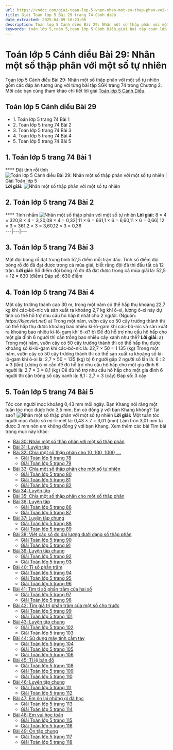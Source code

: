 ```yaml
---
url: https://vndoc.com/giai-toan-lop-5-vnen-nhan-mot-so-thap-phan-voi-mot-so-tu-nhien-184574
title: Giải Toán lớp 5 Bài 29 trang 74 Cánh diều
date_extracted: 2025-04-09 10:23:06
description: Toán lớp 5 Cánh diều Bài 29: Nhân một số thập phân với một số tự nhiên là tài liệu được biên soạn có đáp án chi tiết giúp các em học sinh ôn tập, củng cố kiến thức, rèn luyện kỹ năng giải Toán 5.
keywords: toán lớp 5,toán 5,toán lớp 5 Cánh Diều,giải bài tập toán lớp 5 cánh diều,giải toán lớp 5 cánh diều,toán lớp 5 sách cánh diều,toán 5 cánh diều,giải sách toán lớp 5 cánh diều,Toán lớp 5 cánh diều bài 29,Toán lớp 5 cánh diều trang 74,Giải Toán lớp 5 cánh diều trang 74,Nhân một số thập phân với một số tự nhiên lớp 5,bài tập Nhân một số thập phân với một số tự nhiên
---
```


# Toán lớp 5 Cánh diều Bài 29: Nhân một số thập phân với một số tự nhiên
[Toán lớp 5](<https://vndoc.com/toan-lop5>) Cánh diều Bài 29: Nhân một số thập phân với một số tự nhiên gồm các đáp án tương ứng với từng bài tập SGK trang 74 trong Chương 2. Mời các bạn cùng tham khảo chi tiết lời giải [Toán lớp 5 Cánh Diều](<https://vndoc.com/toan-lop-5-canh-dieu>).
## Toán lớp 5 Cánh diều Bài 29
  * 1\. Toán lớp 5 trang 74 Bài 1
  * 2\. Toán lớp 5 trang 74 Bài 2
  * 3\. Toán lớp 5 trang 74 Bài 3
  * 4\. Toán lớp 5 trang 74 Bài 4
  * 5\. Toán lớp 5 trang 74 Bài 5

## **1\. Toán lớp 5 trang 74 Bài 1**
**** Đặt tính rồi tính
![Toán lớp 5 Cánh diều Bài 29: Nhân một số thập phân với một số tự nhiên | Giải Toán lớp 5](https://i.vdoc.vn/data/image/2024/06/17/bai-29-nhan-mot-so-thap-phan-voi-mot-so-tu-nhien-216342.png)
**Lời giải:**
![Nhân một số thập phân với một số tự nhiên](https://i.vdoc.vn/data/image/2024/06/17/Toan-5-bai-29-2.jpg)
## **2\. Toán lớp 5 trang 74 Bài 2**
**** Tính nhẩm
![Nhân một số thập phân với một số tự nhiên](https://i.vdoc.vn/data/image/2024/06/17/Toan-5-bai-29-3.jpg)
**Lời giải:**
8 × 4 = 320,8 × 4 = 3,20,08 × 4 = 0,32| 11 × 6 = 661,1 × 6 = 6,60,11 × 6 = 0,66| 12 × 3 = 361,2 × 3 = 3,60,12 × 3 = 0,36  
---|---|---  
## **3\. Toán lớp 5 trang 74 Bài 3**
Một đội bóng rổ đạt trung bình 52,5 điểm mỗi trận đấu. Tính số điểm đội bóng rổ đó đã đạt được trong cả mùa giải, biết rằng đội đã thi đấu tất cả 12 trận.
**Lời giải:**
Số điểm đội bóng rổ đó đã đạt được trong cả mùa giải là:
52,5 × 12 = 630 \(điểm\)
Đáp số: 630 điểm
## **4\. Toán lớp 5 trang 74 Bài 4**
Một cây trưởng thành cao 30 m, trong một năm có thể hấp thụ khoảng 22,7 kg khí các-bô-níc và sản xuất ra khoảng 2,7 kg khí ô-xi, lượng ô-xi này dự tính có thể hỗ trợ nhu cầu hô hấp ít nhất cho 2 người.
\(Nguồn: _https://kienviet.net_\)
a\) Trong một năm, vườn cây có 50 cây trưởng thành thì có thể hấp thụ được khoảng bao nhiêu ki-lô-gam khí các-bô-níc và sản xuất ra khoảng bao nhiêu ki-lô-gam khí ô-xi?
b\) Để đủ hỗ trợ nhu cầu hô hấp cho một gia đình 6 người thì cần trồng bao nhiêu cây xanh như thế?
**Lời giải:**
a\) Trong một năm, vườn cây có 50 cây trưởng thành thì có thể hấp thụ được khoảng số ki-lô-gam khí các-bô-níc là:
22,7 × 50 = 1 135 \(kg\)
Trong một năm, vườn cây có 50 cây trưởng thành thì có thể sản xuất ra khoảng số ki-lô-gam khí ô-xi là:
2,7 × 50 = 135 \(kg\)
b\) 6 người gấp 2 người số lần là:
6 : 2 = 3 \(lần\)
Lượng ô-xi cần để đủ hỗ trợ nhu cầu hô hấp cho một gia đình 6 người là:
2,7 × 3 = 8,1 \(kg\)
Để đủ hỗ trợ nhu cầu hô hấp cho một gia đình 6 người thì cần trồng số cây xanh là:
8,1 : 2,7 = 3 \(cây\)
Đáp số: 3 cây
## **5\. Toán lớp 5 trang 74 Bài 5**
Tóc con người mọc khoảng 0,43 mm mỗi ngày. Bạn Khang nói rằng một tuần tóc mọc được hơn 3,5 mm. Em có đồng ý với bạn Khang không? Tại sao?
![Nhân một số thập phân với một số tự nhiên](https://i.vdoc.vn/data/image/2024/06/17/Toan-5-bai-29-5.jpg)
**Lời giải:**
Một tuần tóc người mọc được số mi-li-mét là:
0,43 × 7 = 3,01 \(mm\)
Làm tròn 3,01 mm ta được 3 mm nên em không đồng ý với bạn Khang.
Xem thêm các bài Tìm bài trong mục này khác:
  * [Bài 30: Nhân một số thập phân với một số thập phân](</giai-toan-lop-5-vnen-nhan-mot-so-thap-phan-voi-mot-so-thap-phan-184971>)
  * [Bài 31: Luyện tập](</toan-lop-5-canh-dieu-bai-31-luyen-tap-322328>)
  * [Bài 32: Chia một số thập phân cho 10, 100, 1000, …](</giai-toan-lop-5-vnen-bai-41-chia-mot-so-thap-phan-cho-10-100-1000-185206>)
    * [Giải Toán lớp 5 trang 78](</giai-toan-lop-5-trang-78-canh-dieu-331643>)
    * [Giải Toán lớp 5 trang 79](</giai-toan-lop-5-trang-79-luyen-tap-223363>)
  * [Bài 33: Chia một số thập phân cho một số tự nhiên](</giai-toan-lop-5-vnen-bai-40-chia-mot-so-thap-phan-cho-mot-so-tu-nhien-185200>)
    * [Giải Toán lớp 5 trang 80](</toan-lop-5-trang-80-223369>)
    * [Giải Toán lớp 5 trang 81](</giai-toan-lop-5-trang-81-canh-dieu-322614>)
    * [Giải Toán lớp 5 trang 82](</giai-toan-lop-5-trang-82-canh-dieu-322616>)
  * [Bài 34: Luyện tập](</giai-bai-tap-trang-83-84-sgk-toan-5-su-dung-may-tinh-bo-tui-de-giai-toan-ve-ti-so-phan-tram-116608>)
  * [Bài 35: Chia một số thập phân cho một số thập phân](</toan-lop-5-canh-dieu-bai-35-chia-mot-so-thap-phan-cho-mot-so-thap-phan-322347>)
  * [Bài 36: Luyện tập](</toan-lop-5-canh-dieu-bai-36-luyen-tap-322353>)
    * [Giải Toán lớp 5 trang 86](</giai-toan-lop-5-trang-86-canh-dieu-322645>)
    * [Giải Toán lớp 5 trang 87](</giai-toan-lop-5-trang-87-canh-dieu-322648>)
  * [Bài 37: Luyện tập chung](</toan-lop-5-canh-dieu-bai-37-luyen-tap-chung-322357>)
    * [Giải Toán lớp 5 trang 88](</giai-toan-lop-5-trang-88-canh-dieu-322650>)
    * [Giải Toán lớp 5 trang 89](</giai-toan-lop-5-trang-89-canh-dieu-322653>)
  * [Bài 38: Viết các số đo đại lượng dưới dạng số thập phân](</toan-lop-5-canh-dieu-bai-38-viet-cac-so-do-dai-luong-duoi-dang-so-thap-phan-322360>)
    * [Giải Toán lớp 5 trang 90](</giai-toan-lop-5-trang-90-canh-dieu-322660>)
    * [Giải Toán lớp 5 trang 91](</giai-toan-lop-5-trang-91-canh-dieu-322664>)
  * [Bài 39: Luyện tập chung](</toan-lop-5-canh-dieu-bai-39-luyen-tap-chung-322363>)
    * [Giải Toán lớp 5 trang 92](</giai-toan-lop-5-trang-92-canh-dieu-322674>)
    * [Giải Toán lớp 5 trang 93](</giai-toan-lop-5-trang-93-canh-dieu-322676>)
  * [Bài 40: Tỉ số phần trăm](</giai-toan-lop-5-vnen-bai-48-ti-so-phan-tram-187468>)
    * [Giải Toán lớp 5 trang 94](</giai-toan-lop-5-trang-94-canh-dieu-322679>)
    * [Giải Toán lớp 5 trang 95](</giai-toan-lop-5-trang-95-canh-dieu-322685>)
    * [Giải Toán lớp 5 trang 96](</giai-toan-lop-5-trang-96-canh-dieu-322689>)
  * [Bài 41: Tìm tỉ số phần trăm của hai số](</giai-toan-lop-5-vnen-bai-49-giai-toan-ve-ti-so-phan-tram-187703>)
    * [Giải Toán lớp 5 trang 97](</giai-toan-lop-5-trang-97-canh-dieu-322695>)
    * [Giải Toán lớp 5 trang 98](</giai-toan-lop-5-trang-98-canh-dieu-322700>)
  * [Bài 42: Tìm giá trị phần trăm của một số cho trước](</giai-bai-tap-trang-100-101-sgk-toan-5-luyen-tap-chung-dien-tich-hinh-tron-chu-vi-hinh-tron-117292>)
    * [Giải Toán lớp 5 trang 99](</giai-toan-lop-5-trang-99-canh-dieu-322707>)
    * [Giải Toán lớp 5 trang 101](</giai-toan-lop-5-trang-101-canh-dieu-322712>)
  * [Bài 43: Luyện tập chung](</toan-lop-5-trang-73-luyen-tap-chung-222167>)
    * [Giải Toán lớp 5 trang 102](</giai-bai-tap-trang-102-sgk-toan-5-gioi-thieu-bieu-do-hinh-quat-127228>)
    * [Giải Toán lớp 5 trang 103](</giai-toan-lop-5-trang-103-canh-dieu-322718>)
  * [Bài 44: Sử dụng máy tính cầm tay](</giai-toan-lop-5-vnen-bai-54-su-dung-may-tinh-bo-tui-187809>)
    * [Giải Toán lớp 5 trang 104](</giai-toan-lop-5-trang-104-canh-dieu-322723>)
    * [Giải Toán lớp 5 trang 105](</giai-toan-lop-5-trang-105-canh-dieu-322726>)
    * [Giải Toán lớp 5 trang 106](</giai-toan-lop-5-trang-106-canh-dieu-322729>)
  * [Bài 45: Tỉ lệ bản đồ](</toan-lop-5-canh-dieu-bai-45-ti-le-ban-do-322406>)
    * [Giải Toán lớp 5 trang 108](</giai-toan-lop-5-trang-108-canh-dieu-322778>)
    * [Giải Toán lớp 5 trang 109](</giai-toan-lop-5-trang-109-canh-dieu-322781>)
    * [Giải Toán lớp 5 trang 110](</giai-toan-lop-5-trang-110-canh-dieu-322783>)
  * [Bài 46: Luyện tập chung](</giai-bai-tap-trang-111-112-sgk-toan-5-dien-tich-xung-quanh-va-dien-tich-toan-phan-cua-hinh-lap-phuong-119524>)
    * [Giải Toán lớp 5 trang 111](</giai-toan-lop-5-trang-111-canh-dieu-322788>)
    * [Giải Toán lớp 5 trang 112](</giai-toan-lop-5-trang-112-canh-dieu-322791>)
  * [Bài 47: Em ôn lại những gì đã học](</giai-toan-lop-5-vnen-bai-113-em-on-lai-nhung-gi-da-hoc-201306>)
    * [Giải Toán lớp 5 trang 113](</giai-toan-lop-5-trang-113-canh-dieu-322804>)
    * [Giải Toán lớp 5 trang 114](</giai-toan-lop-5-trang-114-canh-dieu-322810>)
  * [Bài 48: Em vui học toán](</toan-lop-5-canh-dieu-bai-48-em-vui-hoc-toan-322408>)
    * [Giải Toán lớp 5 trang 115](</giai-bai-tap-trang-115-sgk-toan-5-the-tich-cua-mot-hinh-119538>)
    * [Giải Toán lớp 5 trang 116](</giai-bai-tap-trang-116-117-sgk-toan-5-xang-ti-met-khoi-de-xi-met-khoi-119543>)
  * [Bài 49: Ôn tập chung](</giai-bai-tap-trang-118-sgk-toan-5-met-khoi-119595>)
    * [Giải Toán lớp 5 trang 117](</giai-toan-lop-5-trang-117-canh-dieu-322840>)
    * [Giải Toán lớp 5 trang 118](</giai-toan-lop-5-trang-118-canh-dieu-322842>)

